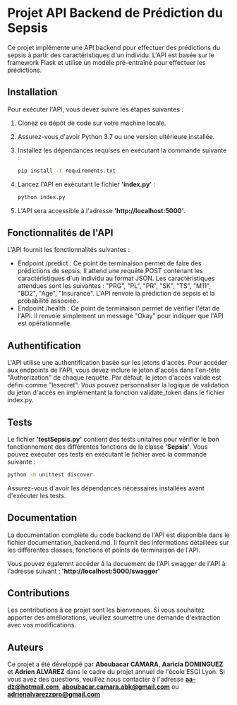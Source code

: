 # Projet API Backend de Prédiction du Sepsis

Ce projet implémente une API backend pour effectuer des prédictions du sepsis à partir des caractéristiques d'un individu. L'API est basée sur le framework Flask et utilise un modèle pré-entraîné pour effectuer les prédictions.

## Installation

Pour exécuter l'API, vous devez suivre les étapes suivantes :

1. Clonez ce dépôt de code sur votre machine locale.

2. Assurez-vous d'avoir Python 3.7 ou une version ultérieure installée.

3. Installez les dépendances requises en exécutant la commande suivante :

   ```bash
   pip install -r requirements.txt

4. Lancez l'API en exécutant le fichier **'index.py'** :

   ```bash
   python index.py

5. L'API sera accessible à l'adresse **'http://localhost:5000'**.

## Fonctionnalités de l'API

L'API fournit les fonctionnalités suivantes :

- Endpoint /predict : Ce point de terminaison permet de faire des prédictions de sepsis. Il attend une requête POST contenant les caractéristiques d'un individu au format JSON. Les caractéristiques attendues sont les suivantes : "PRG", "PL", "PR", "SK", "TS", "M11", "BD2", "Age", "Insurance". L'API renvoie la prédiction de sepsis et la probabilité associée.
- Endpoint /health : Ce point de terminaison permet de vérifier l'état de l'API. Il renvoie simplement un message "Okay" pour indiquer que l'API est opérationnelle.

## Authentification

L'API utilise une authentification basée sur les jetons d'accès. Pour accéder aux endpoints de l'API, vous devez inclure le jeton d'accès dans l'en-tête "Authorization" de chaque requête. Par défaut, le jeton d'accès valide est défini comme "lesecret". Vous pouvez personnaliser la logique de validation du jeton d'accès en implémentant la fonction validate_token dans le fichier index.py.

## Tests

Le fichier **'testSepsis.py'** contient des tests unitaires pour vérifier le bon fonctionnement des différentes fonctions de la classe **'Sepsis'**. Vous pouvez exécuter ces tests en exécutant le fichier avec la commande suivante :

   ```bash
   python -m unittest discover
````

Assurez-vous d'avoir les dépendances nécessaires installées avant d'exécuter les tests.

## Documentation

La documentation complète du code backend de l'API est disponible dans le fichier documentation_backend.md. Il fournit des informations détaillées sur les différentes classes, fonctions et points de terminaison de l'API.

Vous pouvez égalemnt accéder à la docuement de l'API swagger de l'API à l'adresse suivant : 
**'http://localhost:5000/swagger'**

## Contributions

Les contributions à ce projet sont les bienvenues. Si vous souhaitez apporter des améliorations, veuillez soumettre une demande d'extraction avec vos modifications.

## Auteurs

Ce projet a été développé par **Aboubacar CAMARA**, **Aaricia DOMINGUEZ** et **Adrien ALVAREZ** dans le cadre du projet annuel de l'école ESGI Lyon. Si vous avez des questions, veuillez nous contacter à l'adresse **aa-dz@hotmail.com**, **aboubacar.camara.abk@gmail.com** ou **adrienalvarezzpro@gmail.com**


